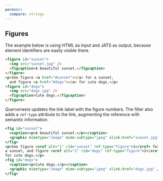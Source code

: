 ```yaml
---
perevir:
  compare: strings
---
```


## Figures

The example below is using HTML as input and JATS as output, because
element identifiers are easily visible there.

``` html {#input}
<figure id="sunset">
  <img src="sunset.jpg" />
  <figcaption>A beautiful sunset.</figcaption>
</figure>
<p>See figure <a href="#sunset"></a> for a sunset,
  and figure <a href="#dogs"></a> for cute dogs.</p>
<figure id="dogs">
  <img src="dogs.jpg" />
  <figcaption>Cute dogs.</figcaption>
</figure>
```

*Querverweis* updates the link label with the figure numbers. The filter
also adds a `ref-type` attribute to the link, augmenting the reference
with semantic information.

``` xml {#output format="jats"}
<fig id="sunset">
  <caption><p>A beautiful sunset.</p></caption>
  <graphic mimetype="image" mime-subtype="jpeg" xlink:href="sunset.jpg" />
</fig>
<p>See figure <xref alt="1" rid="sunset" ref-type="figure">1</xref> for
a sunset, and figure <xref alt="2" rid="dogs" ref-type="figure">2</xref>
for cute dogs.</p>
<fig id="dogs">
  <caption><p>Cute dogs.</p></caption>
  <graphic mimetype="image" mime-subtype="jpeg" xlink:href="dogs.jpg" />
</fig>
```
